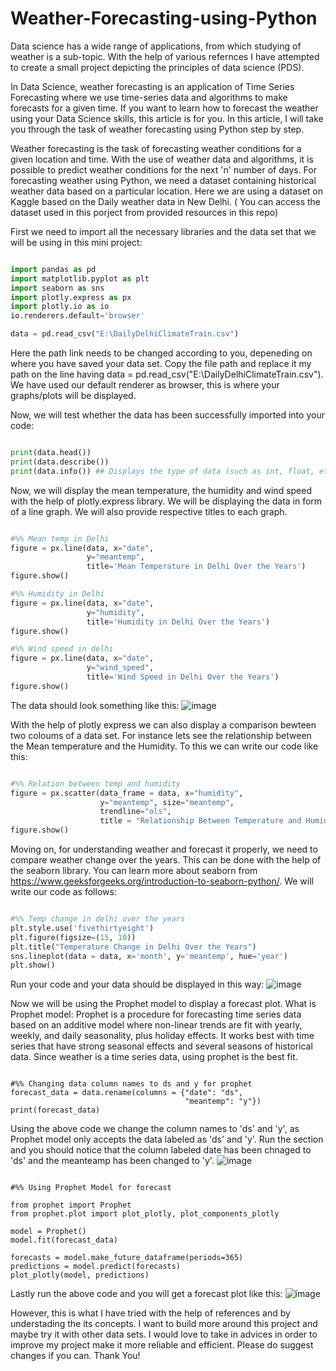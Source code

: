 # Weather-Forecasting-using-Python
Data science has a wide range of applications, from which studying of weather is a sub-topic. With the help of various refernces I have attempted to create a small project depicting the principles of data science (PDS). 

In Data Science, weather forecasting is an application of Time Series Forecasting where we use time-series data and algorithms to make forecasts for a given time. If you want to learn how to forecast the weather using your Data Science skills, this article is for you. In this article, I will take you through the task of weather forecasting using Python step by step.

Weather forecasting is the task of forecasting weather conditions for a given location and time. With the use of weather data and algorithms, it is possible to predict weather conditions for the next 'n' number of days. For forecasting weather using Python, we need a dataset containing historical weather data based on a particular location. Here we are using a dataset on Kaggle based on the Daily weather data in New Delhi. ( You can access the dataset used in this porject from provided resources in this repo)

First we need to import all the necessary libraries and the data set that we will be using in this mini project:

```Python

import pandas as pd
import matplotlib.pyplot as plt
import seaborn as sns
import plotly.express as px
import plotly.io as io
io.renderers.default='browser'

data = pd.read_csv("E:\DailyDelhiClimateTrain.csv")

```
Here the path link needs to be changed according to you, depeneding on where you have saved your data set. Copy the file path and replace it my path on the line having 
data = pd.read_csv("E:\DailyDelhiClimateTrain.csv"). We have used our default renderer as browser, this is where your graphs/plots will be displayed.

Now, we will test whether the data has been successfully imported into your code:
```Python

print(data.head())
print(data.describe())
print(data.info()) ## Displays the type of data (such as int, float, etc)

```
Now, we will display the mean temperature, the humidity and wind speed with the help of plotly.express library. We will be displaying the data in form of a line graph. We will also provide respective titles to each graph.

```Python

#%% Mean temp in Delhi
figure = px.line(data, x="date",
                 y="meantemp",
                 title='Mean Temperature in Delhi Over the Years')
figure.show()

#%% Humidity in Delhi
figure = px.line(data, x="date",
                 y="humidity",
                 title='Humidity in Delhi Over the Years')
figure.show()

#%% Wind speed in delhi
figure = px.line(data, x="date",
                 y="wind_speed",
                 title='Wind Speed in Delhi Over the Years')
figure.show()

```
The data should look something like this:
![image](https://user-images.githubusercontent.com/71218661/229749452-49400c66-18a2-4a5a-9b34-a5b7a81abeba.png)

With the help of plotly express we can also display a comparison bewteen two coloums of a data set. For instance lets see the relationship between the Mean temperature and the Humidity. To this we can write our code like this:

```Python

#%% Relation between temp and humidity
figure = px.scatter(data_frame = data, x="humidity",
                    y="meantemp", size="meantemp",
                    trendline="ols",
                    title = "Relationship Between Temperature and Humidity")
figure.show()


```
Moving on, for understanding weather and forecast it properly, we need to compare weather change over the years. This can be done with the help of the seaborn library. You can learn more about seaborn from https://www.geeksforgeeks.org/introduction-to-seaborn-python/. We will write our code as follows:

```Python

#%% Temp change in delhi over the years
plt.style.use('fivethirtyeight')
plt.figure(figsize=(15, 10))
plt.title("Temperature Change in Delhi Over the Years")
sns.lineplot(data = data, x='month', y='meantemp', hue='year')
plt.show()

```

Run your code and your data should be displayed in this way:
![image](https://user-images.githubusercontent.com/71218661/229753025-9c88a868-ebd3-4b69-b85a-86ee1e515430.png)

Now we will be using the Prophet model to display a forecast plot. What is Prophet model:
Prophet is a procedure for forecasting time series data based on an additive model where non-linear trends are fit with yearly, weekly, and daily seasonality, plus holiday effects. It works best with time series that have strong seasonal effects and several seasons of historical data. Since weather is a time series data, using prophet is the best fit.

```

#%% Changing data column names to ds and y for prophet
forecast_data = data.rename(columns = {"date": "ds",
                                       "meantemp": "y"})
print(forecast_data)

```
Using the above code we change the column names to 'ds' and 'y', as Prophet model only accepts the data labeled as 'ds' and 'y'. Run the section and you should notice that the column labeled date has been chnaged to 'ds' and the meanteamp has been changed to 'y'.
![image](https://user-images.githubusercontent.com/71218661/229754519-db9db3cb-0c76-4e53-b257-7025023bae8b.png)

```

#%% Using Prophet Model for forecast

from prophet import Prophet
from prophet.plot import plot_plotly, plot_components_plotly

model = Prophet()
model.fit(forecast_data)

forecasts = model.make_future_dataframe(periods=365)
predictions = model.predict(forecasts)
plot_plotly(model, predictions)

```
Lastly run the above code and you will get a forecast plot like this:
![image](https://user-images.githubusercontent.com/71218661/229754718-9f82011c-0d64-4610-9e98-ecb13ed60724.png)

However, this is what I have tried with the help of references and by understading the its concepts. I want to build more around this project and maybe try it with other data sets. I would love to take in advices in order to improve my project make it more reliable and efficient. Please do suggest changes if you can. Thank You!
